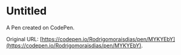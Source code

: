 # Untitled

A Pen created on CodePen.

Original URL: [https://codepen.io/Rodrigomoraisdias/pen/MYKYEbY](https://codepen.io/Rodrigomoraisdias/pen/MYKYEbY).

